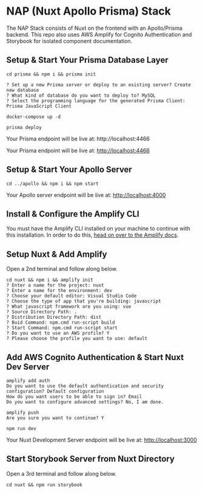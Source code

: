 # NAP (Nuxt Apollo Prisma) Stack

The NAP Stack consists of Nuxt on the frontend with an Apollo/Prisma backend. This repo also uses AWS Amplify for Cognito Authentication and Storybook for isolated component documentation.

## Setup & Start Your Prisma Database Layer

    cd prisma && npm i && prisma init

    ? Set up a new Prisma server or deploy to an existing server? Create new database
    ? What kind of database do you want to deploy to? MySQL
    ? Select the programming language for the generated Prisma Client: Prisma JavaScript Client

    docker-compose up -d

    prisma deploy

Your Prisma endpoint will be live at: http://localhost:4466

Your Prisma endpoint will be live at: [http://localhost:4466](http://localhost:4466)

## **Setup & Start Your Apollo Server**

    cd ../apollo && npm i && npm start

Your Apollo server endpoint will be live at: [http://localhost:4000](http://localhost:4466)

## Install & Configure the Amplify CLI

You must have the Amplify CLI installed on your machine to continue with this installation. In order to do this, [head on over to the Amplify docs](https://aws-amplify.github.io/docs/).

## Setup Nuxt & Add Amplify

Open a 2nd terminal and follow along below.

    cd nuxt && npm i && amplify init
    ? Enter a name for the project: nuxt
    ? Enter a name for the environment: dev
    ? Choose your default editor: Visual Studio Code
    ? Choose the type of app that you're building: javascript
    ? What javascript framework are you using: vue
    ? Source Directory Path: .
    ? Distribution Directory Path: dist
    ? Buid Command: npm.cmd run-script build
    ? Start Command: npm.cmd run-script start
    ? Do you want to use an AWS profile? Y
    ? Please choose the profile you want to use: default

## Add AWS Cognito Authentication & Start Nuxt Dev Server

    amplify add auth
    Do you want to use the default authentication and security configuration? Default configuration
    How do you want users to be able to sign in? Email
    Do you want to configure advanced settings? No, I am done.

    amplify push
    Are you sure you want to continue? Y

    npm run dev

Your Nuxt Development Server endpoint will be live at: [http://localhost:3000](http://localhost:3000)

## Start Storybook Server from Nuxt Directory

Open a 3rd terminal and follow along below.

    cd nuxt && npm run storybook
